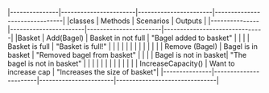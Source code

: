 |---------------|-----------------------|-----------------------|-------------------------------|
|classes 	| Methods		| Scenarios 		| Outputs			|
|---------------|-----------------------|-----------------------|-------------------------------|
|Basket		| Add(Bagel)		| Basket in not full	| "Bagel added to basket"	|
|		|			| Basket is full	| "Basket is full!"		|
|		|			|			|				|
|		|			|			|				|
|		| Remove (Bagel)	| Bagel is in basket 	| "Removed bagel from basket"	|
|		|			| Bagel is not in basket| "The bagel is not in basket"	|
|		|			|			|				|
|		|			|			|				|
|		| IncreaseCapacity()	| Want to increase cap 	| "Increases the size of basket"|
|---------------|-----------------------|-----------------------|-------------------------------|		